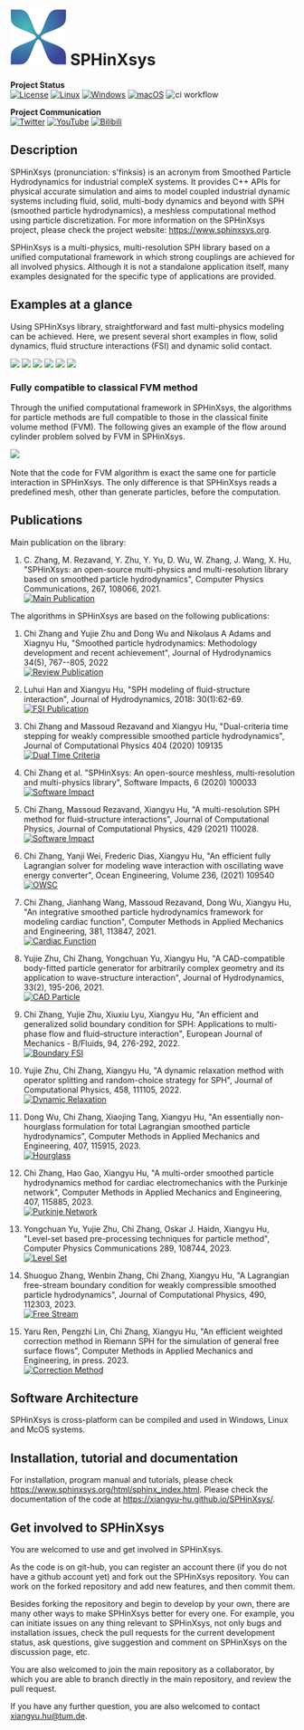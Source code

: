# ![SPHinXsys Logo](assets/logo.png) SPHinXsys

**Project Status**  
[![License](https://img.shields.io/badge/License-Apache_2.0-blue.svg)](https://opensource.org/licenses/Apache-2.0)
[![Linux](https://img.shields.io/badge/os-Linux-green.svg)](https://shields.io/)
[![Windows](https://img.shields.io/badge/os-Windows-green.svg)](https://shields.io/)
[![macOS](https://img.shields.io/badge/os-macOs-green.svg)](https://shields.io/)
![ci workflow](https://github.com/Xiangyu-Hu/SPHinXsys/actions/workflows/ci.yml/badge.svg?event=push)

**Project Communication**  
[![Twitter](https://img.shields.io/twitter/url/https/twitter.com/sphinxsys.svg?style=social&label=Follow%20%40sphinxsys)](https://twitter.com/sphinxsys)
[![YouTube](https://img.shields.io/badge/YouTube-FF0000.svg?style=flat&logo=YouTube&logoColor=white)](https://www.youtube.com/channel/UCexdJbxOn9dvim6Jg1dnCFQ)
[![Bilibili](https://img.shields.io/badge/bilibili-%E5%93%94%E5%93%A9%E5%93%94%E5%93%A9-critical)](https://space.bilibili.com/1761273682/video)

## Description

SPHinXsys (pronunciation: s'finksis) is an acronym from Smoothed Particle Hydrodynamics for industrial compleX systems.
It provides C++ APIs for physical accurate simulation and aims to model coupled industrial dynamic systems including fluid, solid, multi-body dynamics
and beyond with SPH (smoothed particle hydrodynamics), a meshless computational method using particle discretization.
For more information on the SPHinXsys project, please check the project website: <https://www.sphinxsys.org>.

SPHinXsys is a multi-physics, multi-resolution SPH library based on a unified computational framework in which strong couplings are achieved for all involved physics.
Although it is not a standalone application itself,
many examples designated for the specific type of applications are provided.

## Examples at a glance

Using SPHinXsys library, straightforward and fast multi-physics modeling can be achieved.
Here, we present several short examples in flow, solid dynamics, fluid structure interactions (FSI) and dynamic solid contact.

<a href="https://github.com/Xiangyu-Hu/SPHinXsys/blob/master/tests/2d_examples/test_2d_dambreak/Dambreak.cpp">
<img src="https://github.com/Xiangyu-Hu/SPHinXsys-public-files/blob/master/videos/dambreak.gif" height="192px"></a>
<a href="https://github.com/Xiangyu-Hu/SPHinXsys/blob/master/tests/2d_examples/test_2d_fsi2/fsi2.cpp">
<img src="https://github.com/Xiangyu-Hu/SPHinXsys-public-files/blob/master/videos/fsi-2d.gif" height="192px"></a>
<a href="https://github.com/Xiangyu-Hu/SPHinXsys/blob/master/tests/3d_examples/test_3d_elasticSolid_shell_collision/3d_elasticSolid_shell_collision.cpp">
<img src="https://github.com/Xiangyu-Hu/SPHinXsys-public-files/blob/master/videos/ball-shell.gif" height="192px"></a>
<a href="https://github.com/Xiangyu-Hu/SPHinXsys/blob/master/tests/3d_examples/test_3d_shell_stability_half_sphere/test_3d_shell_stability_half_sphere.cpp">
<img src="https://github.com/Xiangyu-Hu/SPHinXsys-public-files/blob/master/videos/half-sphere.gif" height="192px"></a>
<a href="https://github.com/Xiangyu-Hu/SPHinXsys/blob/master/tests/3d_examples/test_3d_twisting_column/twisting_column.cpp">
<img src="https://github.com/Xiangyu-Hu/SPHinXsys-public-files/blob/master/videos/twisting.gif" height="168px"></a>
<a href="https://github.com/Xiangyu-Hu/SPHinXsys/blob/master/tests/2d_examples/test_2d_flow_stream_around_fish/2d_flow_stream_around_fish.cpp">
<img src="https://github.com/Xiangyu-Hu/SPHinXsys-public-files/blob/master/videos/fish-swimming.gif" height="168px"></a>

### Fully compatible to classical FVM method

Through the unified computational framework in SPHinXsys,
the algorithms for particle methods are full compatible to those in the classical finite volume method (FVM).
The following gives an example of the flow around cylinder problem solved by FVM in SPHinXsys.

<a href="https://github.com/Xiangyu-Hu/SPHinXsys/blob/master/tests/2d_examples/test_2d_FVM_flow_around_cylinder/2d_FVM_flow_around_cylinder.cpp">
<img src="https://github.com/Xiangyu-Hu/SPHinXsys-public-files/blob/master/videos/fvm-sphinxsys-flow-around-cylinder.gif" height="168px"></a>

Note that the code for FVM algorithm is exact the same one for particle interaction in SPHinXsys.
The only difference is that SPHinXsys reads a predefined mesh, other than generate particles, before the computation.

## Publications

Main publication on the library:

1. C. Zhang, M. Rezavand, Y. Zhu, Y. Yu, D. Wu, W. Zhang, J. Wang, X. Hu,
"SPHinXsys: an open-source multi-physics and multi-resolution library based on smoothed particle hydrodynamics",
Computer Physics Communications, 267, 108066, 2021.  
[![Main Publication](https://img.shields.io/badge/doi-10.1016%2Fj.cpc.2021.108066-d45815.svg)](https://doi.org/10.1016/j.cpc.2021.108066)

The algorithms in SPHinXsys are based on the following publications:

1. Chi Zhang and Yujie Zhu and Dong Wu and Nikolaus A Adams and Xiagnyu Hu,
"Smoothed particle hydrodynamics: Methodology development and recent achievement",
Journal of Hydrodynamics 34(5), 767--805, 2022  
[![Review Publication](https://img.shields.io/badge/doi-10.1007%2Fs42241.022.0052.1-d45815.svg)](https://doi.org/10.1007/s42241-022-0052-1)

2. Luhui Han and Xiangyu Hu,
"SPH modeling of fluid-structure interaction",
Journal of Hydrodynamics, 2018: 30(1):62-69.  
[![FSI Publication](https://img.shields.io/badge/doi-10.1007%2Fs42241.018.0006.9-d45815.svg)](https://doi.org/10.1007/s42241-018-0006-9)

3. Chi Zhang and Massoud Rezavand and Xiangyu Hu,
"Dual-criteria time stepping for weakly compressible smoothed particle hydrodynamics",
Journal of Computational Physics 404 (2020) 109135  
[![Dual Time Criteria](https://img.shields.io/badge/doi-10.1016%2Fj.jcp.2019.109135-d45815.svg)](https://doi.org/10.1016/j.jcp.2019.109135)

4. Chi Zhang et al.
"SPHinXsys: An open-source meshless, multi-resolution and multi-physics library",
Software Impacts, 6 (2020) 100033  
[![Software Impact](https://img.shields.io/badge/doi-10.1016%2Fj.simpa.2020.100033-d45815.svg)](https://doi.org/10.1016/j.simpa.2020.100033)

5. Chi Zhang, Massoud Rezavand, Xiangyu Hu,
"A multi-resolution SPH method for fluid-structure interactions",
Journal of Computational Physics,  Journal of Computational Physics, 429 (2021) 110028.  
[![Software Impact](https://img.shields.io/badge/doi-10.1016%2Fj.jcp.2020.110028-d45815.svg)](https://doi.org/10.1016/j.jcp.2020.110028)

6. Chi Zhang, Yanji Wei, Frederic Dias, Xiangyu Hu,
"An efficient fully Lagrangian solver for modeling wave interaction with oscillating wave energy converter",
Ocean Engineering,
Volume 236, (2021) 109540  
[![OWSC](https://img.shields.io/badge/doi-10.1016%2Fj.oceaneng.2021.109540-d45815.svg)](https://doi.org/10.1016/j.oceaneng.2021.109540)

7. Chi Zhang, Jianhang Wang, Massoud Rezavand, Dong Wu, Xiangyu Hu,
"An integrative smoothed particle hydrodynamics framework for modeling cardiac function",
 Computer Methods in Applied Mechanics and Engineering, 381, 113847, 2021.  
 [![Cardiac Function](https://img.shields.io/badge/doi-10.1016%2Fj.cma.2021.113847-d45815.svg)](https://doi.org/10.1016/j.cma.2021.113847)

8. Yujie Zhu, Chi Zhang, Yongchuan Yu, Xiangyu Hu, "A CAD-compatible body-fitted particle generator for arbitrarily complex geometry and its application to wave-structure interaction", Journal of Hydrodynamics, 33(2), 195-206, 2021.  
[![CAD Particle](https://img.shields.io/badge/doi-10.1007%2Fs42241.021.0031.y-d45815.svg)](https://doi.org/10.1007/s42241-021-0031-y)

9. Chi Zhang, Yujie Zhu, Xiuxiu Lyu, Xiangyu Hu, "An efficient and generalized solid boundary condition for SPH: Applications to multi-phase flow and fluid–structure interaction", European Journal of Mechanics - B/Fluids, 94, 276-292, 2022.  
 [![Boundary FSI](https://img.shields.io/badge/doi-10.1016%2Fj.euromechflu.2022.03.011-d45815.svg)](https://doi.org/10.1016/j.euromechflu.2022.03.011)

10. Yujie Zhu, Chi Zhang, Xiangyu Hu, "A dynamic relaxation method with operator splitting and random-choice strategy for SPH", Journal of Computational Physics, 458,
111105, 2022.  
 [![Dynamic Relaxation](https://img.shields.io/badge/doi-10.1016%2Fj.jcp.2022.111105-d45815.svg)](https://doi.org/10.1016/j.jcp.2022.111105)

11. Dong Wu, Chi Zhang, Xiaojing Tang, Xiangyu Hu, "An essentially non-hourglass formulation for total Lagrangian smoothed particle hydrodynamics", Computer Methods in Applied Mechanics and Engineering, 407, 115915, 2023.  
[![Hourglass](https://img.shields.io/badge/doi-10.1016%2Fj.jcp.2022.111105-d45815.svg)](https://doi.org/10.1016/j.jcp.2022.111105)

12. Chi Zhang, Hao Gao, Xiangyu Hu, "A multi-order smoothed particle hydrodynamics method for cardiac electromechanics with the Purkinje network", Computer Methods in Applied Mechanics and Engineering, 407, 115885, 2023.  
[![Purkinje Network](https://img.shields.io/badge/doi-10.1016%2Fj.cma.2023.115885-d45815.svg)](https://doi.org/10.1016/j.cma.2023.115885)

13. Yongchuan Yu, Yujie Zhu, Chi Zhang, Oskar J. Haidn, Xiangyu Hu, "Level-set based pre-processing techniques for particle method", Computer Physics Communications 289, 108744, 2023.  
[![Level Set](https://img.shields.io/badge/doi-10.1016%2Fj.cpc.2023.108744-d45815.svg)](https://doi.org/10.1016/j.cpc.2023.108744)

14. Shuoguo Zhang, Wenbin Zhang, Chi Zhang, Xiangyu Hu, "A Lagrangian free-stream boundary condition for weakly compressible smoothed particle hydrodynamics", Journal of Computational Physics, 490, 112303, 2023.  
[![Free Stream](https://img.shields.io/badge/doi-10.1016%2Fj.jcp.2023.112303-d45815.svg)](https://doi.org/10.1016/j.jcp.2023.112303)

15. Yaru Ren, Pengzhi Lin, Chi Zhang, Xiangyu Hu, "An efficient weighted correction method in Riemann SPH for the simulation of general free surface flows", Computer Methods in Applied Mechanics and Engineering, in press. 2023.  
[![Correction Method](https://img.shields.io/badge/doi-10.1016%2FarXiv.2304.14865-d45815.svg)](https://doi.org/10.48550/arXiv.2304.14865)

## Software Architecture

SPHinXsys is cross-platform can be compiled and used in Windows, Linux and McOS systems.

## Installation, tutorial and documentation

For installation, program manual and tutorials, please check <https://www.sphinxsys.org/html/sphinx_index.html>.
Please check the documentation of the code at <https://xiangyu-hu.github.io/SPHinXsys/>.

## Get involved to SPHinXsys

You are welcomed to use and get involved in SPHinXsys.

As the code is on git-hub, you can register an account there (if you do not have a github account yet)
and fork out the SPHinXsys repository.
You can work on the forked repository and add new features, and then commit them.

Besides forking the repository and begin to develop by your own,
there are many other ways to make SPHinXsys better for every one.
For example, you can initiate issues on any thing relevant to SPHinXsys, not only bugs and installation issues,
check the pull requests for the current development status,
ask questions, give suggestion and comment on SPHinXsys on the discussion page, etc.

You are also welcomed to join the main repository as a collaborator,
by which you are able to branch directly in the main repository,
and review the pull request.

If you have any further question, you are also welcomed to contact <xiangyu.hu@tum.de>.
